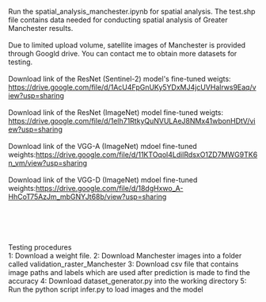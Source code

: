 Run the spatial_analysis_manchester.ipynb for spatial analysis. The test.shp file contains data needed for conducting spatial analysis of Greater Manchester results.<br /><br />
Due to limited upload volume, satellite images of Manchester is provided through Googld drive. You can contact me to obtain more datasets for testing.
<br /><br />
Download link of the ResNet (Sentinel-2) model's fine-tuned weigts: https://drive.google.com/file/d/1AcU4FpGnUKy5YDxMJ4jcUVHalrws9Eaq/view?usp=sharing
<br /><br />
Download link of the ResNet (ImageNet) model fine-tuned weigts: https://drive.google.com/file/d/1elh71RtkyQuNVULAeJ8NMx41wbonHDtV/view?usp=sharing
<br /><br />
Download link of the VGG-A (ImageNet) mdoel fine-tuned weights:https://drive.google.com/file/d/11KTOqol4LdilRdsxO1ZD7MWG9TK6n_vm/view?usp=sharing
<br /><br />
Download link of the VGG-D (ImageNet) mdoel fine-tuned weights:https://drive.google.com/file/d/18dgHxwo_A-HhCoT75AzJm_mbGNYJt68b/view?usp=sharing
<br /><br />
<br /><br />
<br /><br />
Testing procedures <br />
1: Download a weight file.
2: Download Manchester images into a folder called validation_raster_Manchester
3: Download csv file that contains image paths and labels which are used after prediction is made to find the accuracy
4: Download dataset_generator.py into the working directory
5: Run the python script infer.py to load images and the model
